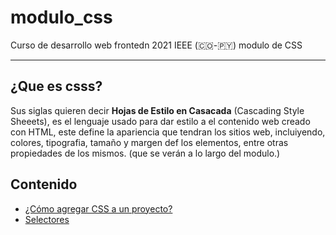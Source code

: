 # modulo_css
Curso de desarrollo web frontedn 2021 IEEE (🇨🇴-🇵🇾) modulo de CSS
________________________________________________________________

## ¿Que es csss?

Sus siglas quieren decir **Hojas de Estilo en Casacada** (Cascading Style Sheeets), es el lenguaje usado para dar estilo a el contenido web creado con HTML, este define la apariencia que tendran los sitios web, incluiyendo, colores, tipografia, tamaño y margen def los elementos, entre otras propiedades de los mismos. (que se verán a lo largo del modulo.)

## Contenido
* [¿Cómo agregar CSS a un proyecto?](/como_agregar_css/)
* [Selectores](/#)

